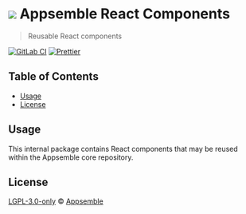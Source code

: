 # ![](https://gitlab.com/appsemble/appsemble/-/raw/0.27.12/config/assets/logo.svg) Appsemble React Components

> Reusable React components

[![GitLab CI](https://gitlab.com/appsemble/appsemble/badges/0.27.12/pipeline.svg)](https://gitlab.com/appsemble/appsemble/-/releases/0.27.12)
[![Prettier](https://img.shields.io/badge/code_style-prettier-ff69b4.svg)](https://prettier.io)

## Table of Contents

- [Usage](#usage)
- [License](#license)

## Usage

This internal package contains React components that may be reused within the Appsemble core
repository.

## License

[LGPL-3.0-only](https://gitlab.com/appsemble/appsemble/-/blob/0.27.12/LICENSE.md) ©
[Appsemble](https://appsemble.com)
